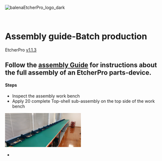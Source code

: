 ![balenaEtcherPro_logo_dark](https://user-images.githubusercontent.com/15323961/89873050-c3451400-dbb1-11ea-8330-3029ea6f75f8.png)

<br>

# Assembly guide-Batch production
EtcherPro [v1.1.3](https://github.com/balena-io-hardware/etcherPro/tree/v1.1.3)

## Follow the [assembly Guide](C:\Users\lambr\Documents\GitHub\etcherPro-assemblyGuide) for instructions about the full assembly of an EtcherPro parts-device.

#### Steps

- Inspect the assembly work bench
- Apply 20 complete Top-shell sub-assembly on the top side of the work bench

<img src="./output/Batch-production-photos/Top-shells-step.jpg" width="250">

- 
